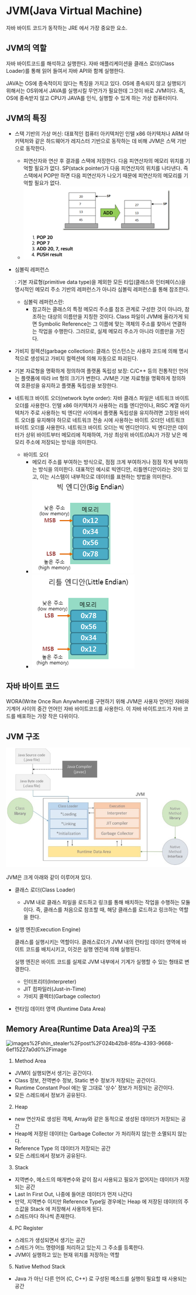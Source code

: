 # JVM(Java Virtual Machine)

자바 바이트 코드가 동작하는 JRE 에서 가장 중요한 요소.

## JVM의 역할

자바 바이트코드를 해석하고 실행한다. 자바 애플리케이션을 클래스 로더(Class Loader)를 통해 읽어 들여서 자바 API와 함께 실행한다.

JAVA는 OS에 종속적이지 않다는 특징을 가지고 있다. OS에 종속되지 않고 실행되기 위해서는 OS위에서 JAVA를 실행시킬 무언가가 필요한데 그것이 바로 JVM이다. 즉, OS에 종속받지 않고 CPU가 JAVA를 인식, 실행할 수 있게 하는 가상 컴퓨터이다. 

## JVM의 특징

- 스택 기반의 가상 머신: 대표적인 컴퓨터 아키텍처인 인텔 x86 아키텍처나 ARM 아키텍처와 같은 하드웨어가 레지스터 기반으로 동작하는 데 비해 JVM은 스택 기반으로 동작한다.

  - 피연산자와 연산 후 결과를 스택에 저장한다. 다음 피연산자의 메모리 위치를 기억할 필요가 없다. SP(stack pointer)가 다음 피연산자의 위치를 나타낸다. 즉 스택에서 POP만 하면 다음 피연산자가 나오기 때문에 피연산자의 메모리를 기억할 필요가 없다.
  - ![img2](images/img2-165203111071510.png)

- 심볼릭 레퍼런스

  : 기본 자료형(primitive data type)을 제외한 모든 타입(클래스와 인터페이스)을 명시적인 메모리 주소 기반의 레퍼런스가 아니라 심볼릭 레퍼런스를 통해 참조한다.

  - 심볼릭 레퍼런스란:
    - 참고하는 클래스의 특정 메모리 주소를 참조 관계로 구성한 것이 아니라, 참조하는 대상의 이름만을 지칭한 것이다. Class 파일이 JVM에 올라가게 되면 Symbolic Reference는 그 이름에 맞는 객체의 주소를 찾아서 연결하는 작업을 수행한다. 그러므로, 실제 메모리 주소가 아니라 이름만을 가진다.

- 가비지 컬렉션(garbage collection): 클래스 인스턴스는 사용자 코드에 의해 명시적으로 생성되고 가비지 컬렉션에 의해 자동으로 파괴된다.

- 기본 자료형을 명확하게 정의하여 플랫폼 독립성 보장: C/C++ 등의 전통적인 언어는 플랫폼에 따라 int 형의 크기가 변한다. JVM은 기본 자료형을 명확하게 정의하여 호환성을 유지하고 플랫폼 독립성을 보장한다.

- 네트워크 바이트 오더(network byte order): 자바 클래스 파일은 네트워크 바이트 오더를 사용한다. 인텔 x86 아키텍처가 사용하는 리틀 엔디안이나, RISC 계열 아키텍처가 주로 사용하는 빅 엔디안 사이에서 플랫폼 독립성을 유지하려면 고정된 바이트 오더를 유지해야 하므로 네트워크 전송 시에 사용하는 바이트 오더인 네트워크 바이트 오더를 사용한다. 네트워크 바이트 오더는 빅 엔디안이다. 빅 엔디안은 데이터가 상위 바이트부터 메모리에 적재하여, 가상 최상위 바이트(0A)가 가장 낮은 메모리 주소에 저장되는 방식을 의미한다.

  - 바이트 오더
    - 메모리 주소를 부여하는 방식으로, 점점 크게 부여하거나 점점 작게 부여하는 방식을 의미한다. 대표적인 예시로 빅엔디안, 리틀엔디안이라는 것이 있고, 이는 시스템이 내부적으로 데이터를 표현하는 방법을 의미한다.
    - ![빅 엔디안](images/img_c_byteorder_big_endian.png)
    - ![리틀 엔디안](images/img_c_byteorder_little_endian.png)

## 자바 바이트 코드

WORA(Write Once Run Anywhere)를 구현하기 위해 JVM은 사용자 언어인 자바와 기계어 사이의 중간 언어인 자바 바이트코드를 사용한다. 이 자바 바이트코드가 자바 코드를 배포하는 가장 작은 다위이다.

## JVM 구조

![img](images/img-16520311048699.png)

JVM은 크게 아래와 같이 이루어져 있다.

- 클래스 로더(Class Loader)

  - JVM 내로 클래스 파일을 로드하고 링크를 통해 배치하는 작업을 수행하는 모듈이다. 즉, 클래스를 처음으로 참조할 때, 해당 클래스를 로드하고 링크하는 역할을 한다.

- 실행 엔진(Execution Engine)

  클래스를 실행시키는 역할이다. 클래스로더가 JVM 내의 런타임 데이터 영역에 바이트 코드를 배치시키고, 이것은 실행 엔진에 의해 실행된다.

  실행 엔진은 바이트 코드를 실제로 JVM 내부에서 기계가 실행할 수 있는 형태로 변경한다.

  - 인터프리터(Interpreter)
  - JIT 컴파일러(Just-in-Time)
  - 가비지 콜렉터(Garbage collector)

- 런타임 데이터 영역 (Runtime Data Area)

## Memory Area(Runtime Data Area)의 구조

![images%2Fshin_stealer%2Fpost%2F024b42b8-85fa-4393-9668-6ef15227a0d0%2Fimage](images/images%2Fshin_stealer%2Fpost%2F024b42b8-85fa-4393-9668-6ef15227a0d0%2Fimage-16520310955298.png)

1) Method Area

- JVM이 실행되면서 생기는 공간이다.
- Class 정보, 전역변수 정보, Static 변수 정보가 저장되는 공간이다.
- Runtime Constant Pool 에는 말 그대로 '상수' 정보가 저장되는 공간이다.
- 모든 스레드에서 정보가 공유된다.

2) Heap

- new 연산자로 생성된 객체, Array와 같은 동적으로 생성된 데이터가 저장되는 공간
- Heap에 저장된 데이터는 Garbage Collector 가 처리하지 않는한 소멸되지 않는다.
- Reference Type 의 데이터가 저장되는 공간
- 모든 스레드에서 정보가 공유된다.

3) Stack

- 지역변수, 메소드의 매개변수와 같이 잠시 사용되고 필요가 없어지는 데이터가 저장되는 공간
- Last In First Out, 나중에 들어온 데이터가 먼저 나간다
- 만약, 지역변수 이지만 Reference Type일 경우에는 Heap 에 저장된 데이터의 주소값을 Stack 에 저장해서 사용하게 된다.
- 스레드마다 하나씩 존재한다.

4) PC Register

- 스레드가 생성되면서 생기는 공간
- 스레드가 어느 명령어를 처리하고 있는지 그 주소를 등록한다.
- JVM이 실행하고 있는 현재 위치를 저장하는 역할

5) Native Method Stack

- Java 가 아닌 다른 언어 (C, C++) 로 구성된 메소드를 실행이 필요할 때 사용되는 공간
